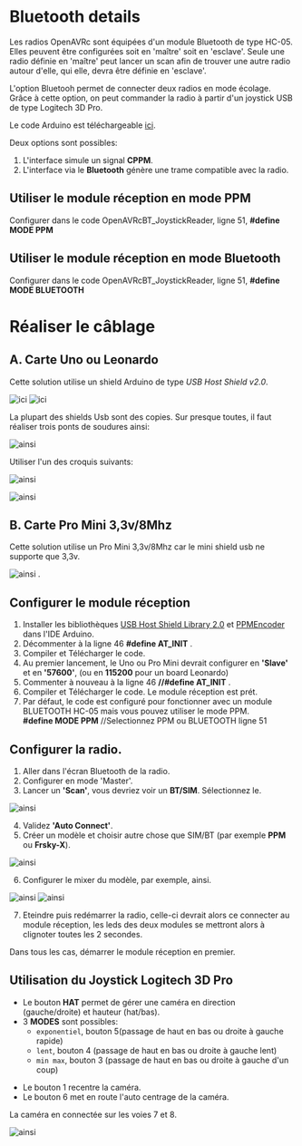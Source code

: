 # Bluetooth details
Les radios OpenAVRc sont équipées d'un module Bluetooth de type HC-05.
Elles peuvent être configurées soit en 'maître' soit en 'esclave'.
Seule une radio définie en 'maître' peut lancer un scan afin de trouver une autre radio autour d'elle, qui elle, devra être définie en 'esclave'.

L'option Bluetooh permet de connecter deux radios en mode écolage.
Grâce à cette option, on peut commander la radio à partir d'un joystick USB de type Logitech 3D Pro.

Le code Arduino est téléchargeable [ici](https://github.com/Ingwie/OpenAVRc_Dev/blob/V3/PCB/Bluetooth/OpenAVRcBT_JoystickReader/OpenAVRcBT_JoystickReader.ino).

Deux options sont possibles:
1. L'interface simule un signal **CPPM**.
2. L'interface via le **Bluetooth** génère une trame compatible avec la radio.
 

## Utiliser le module réception en mode PPM
 Configurer dans le code OpenAVRcBT_JoystickReader, ligne 51,  **#define MODE PPM**

## Utiliser le module réception en mode Bluetooth
 Configurer dans le code OpenAVRcBT_JoystickReader, ligne 51,  **#define MODE BLUETOOTH**
 
# Réaliser le câblage
## A. Carte Uno ou Leonardo

Cette solution utilise un shield Arduino de type *USB Host Shield v2.0*.

![ici](https://github.com/Ingwie/OpenAVRc_Dev/blob/V3/PCB/Bluetooth/OpenAVRcBT_JoystickReader/UsbHostShieldv2.0.jpg)     ![ici](https://github.com/Ingwie/OpenAVRc_Dev/blob/V3/PCB/Bluetooth/OpenAVRcBT_JoystickReader/UsbHostShield&Uno.jpg)

La plupart des shields Usb sont des copies. Sur presque toutes, il faut réaliser trois ponts de soudures ainsi:

![ainsi](https://github.com/Ingwie/OpenAVRc_Dev/blob/V3/PCB/Bluetooth/OpenAVRcBT_JoystickReader/UsbHostShield_link.jpg)

Utiliser l'un des croquis suivants:

![ainsi](https://github.com/Ingwie/OpenAVRc_Dev/blob/V3/PCB/Bluetooth/OpenAVRcBT_JoystickReader/BTSIMUno.jpg)

![ainsi](https://github.com/Ingwie/OpenAVRc_Dev/blob/V3/PCB/Bluetooth/OpenAVRcBT_JoystickReader/BTSIMLeonardo.jpg)

## B. Carte Pro Mini 3,3v/8Mhz

Cette solution utilise un Pro Mini 3,3v/8Mhz car le mini shield usb ne supporte que 3,3v.

![ainsi](https://github.com/Ingwie/OpenAVRc_Dev/blob/V3/PCB/Bluetooth/OpenAVRcBT_JoystickReader/BTSIMProMini.jpg) .

## Configurer le module réception
1. Installer les bibliothèques [USB Host Shield Library 2.0](https://www.arduinolibraries.info/libraries/usb-host-shield-library-2-0) et [PPMEncoder](https://github.com/schinken/PPMEncoder) dans l'IDE Arduino.
2. Décommenter à la ligne 46 **#define AT_INIT** .
3. Compiler et Télécharger le code.
4. Au premier lancement, le Uno ou Pro Mini devrait configurer en **'Slave'** et en **'57600'**, (ou en **115200** pour un board Leonardo)
5. Commenter à nouveau à la ligne 46  **//#define AT_INIT** .
6. Compiler et Télécharger le code. Le module réception est prét.
7. Par défaut, le code est configuré pour fonctionner avec un module BLUETOOTH HC-05 mais vous pouvez utiliser le mode PPM.  
 **#define MODE PPM** //Selectionnez PPM ou BLUETOOTH ligne 51

## Configurer la radio.
1. Aller dans l'écran Bluetooth de la radio.
2. Configurer en mode 'Master'.
3. Lancer un **'Scan'**, vous devriez voir un **BT/SIM**.  Sélectionnez le.

![ainsi](https://github.com/Ingwie/OpenAVRc_Dev/blob/V3/PCB/Bluetooth/OpenAVRcBT_JoystickReader/BTScanResult.jpg)

4. Validez **'Auto Connect'**.
5. Créer un modèle et choisir autre chose que SIM/BT (par exemple **PPM** ou **Frsky-X**).

![ainsi](https://github.com/Ingwie/OpenAVRc_Dev/blob/V3/PCB/Bluetooth/OpenAVRcBT_JoystickReader/model.jpg)

6. Configurer le mixer du modèle, par exemple, ainsi.

![ainsi](https://github.com/Ingwie/OpenAVRc_Dev/blob/V3/PCB/Bluetooth/OpenAVRcBT_JoystickReader/mixer.jpg)   ![ainsi](https://github.com/Ingwie/OpenAVRc_Dev/blob/V3/PCB/Bluetooth/OpenAVRcBT_JoystickReader/mixer2.jpg)

7. Eteindre puis redémarrer la radio, celle-ci devrait alors ce connecter au module réception, les leds des deux modules se mettront alors à clignoter toutes les 2 secondes.

Dans tous les cas, démarrer le module réception en premier.

## Utilisation du Joystick Logitech 3D Pro
- Le bouton **HAT** permet de gérer une caméra en direction (gauche/droite) et hauteur (hat/bas).  
- 3 **MODES** sont possibles:  
  * `exponentiel`, bouton 5(passage de haut en bas ou droite à gauche rapide)  
  * `lent`, bouton 4 (passage de haut en bas ou droite à gauche lent)  
  * `min max`, bouton 3  (passage de haut en bas ou droite à gauche d'un coup)  

* Le bouton 1 recentre la caméra.  
* Le bouton 6 met en route l'auto centrage de la caméra.  

La caméra en connectée sur les voies 7 et 8.

![ainsi](https://github.com/Ingwie/OpenAVRc_Dev/blob/V3/PCB/Bluetooth/OpenAVRcBT_JoystickReader/LE3DP_ButtonsMapping.jpg)







